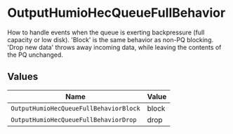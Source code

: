 # OutputHumioHecQueueFullBehavior

How to handle events when the queue is exerting backpressure (full capacity or low disk). 'Block' is the same behavior as non-PQ blocking. 'Drop new data' throws away incoming data, while leaving the contents of the PQ unchanged.


## Values

| Name                                   | Value                                  |
| -------------------------------------- | -------------------------------------- |
| `OutputHumioHecQueueFullBehaviorBlock` | block                                  |
| `OutputHumioHecQueueFullBehaviorDrop`  | drop                                   |